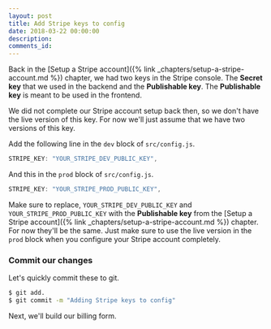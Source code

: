 ```yaml
---
layout: post
title: Add Stripe keys to config
date: 2018-03-22 00:00:00
description:
comments_id:
---
```


Back in the [Setup a Stripe account]({% link _chapters/setup-a-stripe-account.md %}) chapter, we had two keys in the Stripe console. The **Secret key** that we used in the backend and the **Publishable key**. The **Publishable key** is meant to be used in the frontend.

We did not complete our Stripe account setup back then, so we don't have the live version of this key. For now we'll just assume that we have two versions of this key.

Add the following line in the `dev` block of `src/config.js`.

``` js
STRIPE_KEY: "YOUR_STRIPE_DEV_PUBLIC_KEY",
```

And this in the `prod` block of `src/config.js`.

``` js
STRIPE_KEY: "YOUR_STRIPE_PROD_PUBLIC_KEY",
```

Make sure to replace, `YOUR_STRIPE_DEV_PUBLIC_KEY` and `YOUR_STRIPE_PROD_PUBLIC_KEY` with the **Publishable key** from the [Setup a Stripe account]({% link _chapters/setup-a-stripe-account.md %}) chapter. For now they'll be the same. Just make sure to use the live version in the `prod` block when you configure your Stripe account completely.

### Commit our changes

Let's quickly commit these to git.

``` bash
$ git add.
$ git commit -m "Adding Stripe keys to config"
```

Next, we'll build our billing form.
